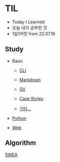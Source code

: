# TIL
- Today I Learned
- 오늘 내가 공부한 것
- 1일1커밋 from 22.07.18

## Study

- Basic

    - [CLI](https://github.com/Dong-Uri/TIL/blob/master/Basic/CLI.md)

    - [Markdown](https://github.com/Dong-Uri/TIL/blob/master/Basic/markdown.md)

    - [Git](https://github.com/Dong-Uri/TIL/blob/master/Basic/git.md)

    - [Case Styles](https://github.com/Dong-Uri/TIL/blob/master/Basic/case_styles.md)

    - [기타...](https://github.com/Dong-Uri/TIL/blob/master/Basic/guitar.md)

- [Python](https://github.com/Dong-Uri/TIL/tree/master/Python)

- [Web](https://github.com/Dong-Uri/TIL/tree/master/Web)

## Algorithm

[SWEA](https://github.com/Dong-Uri/TIL/tree/master/Algorithm/SWEA)
